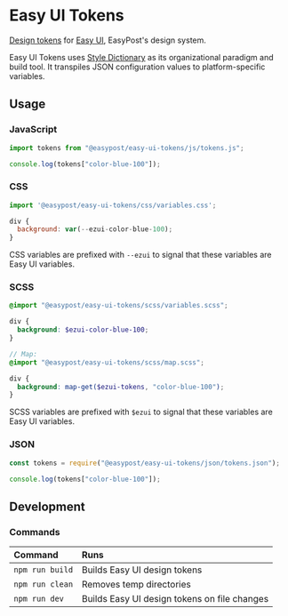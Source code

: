 # Easy UI Tokens

[Design tokens](https://github.com/EasyPost/easy-ui/blob/main/documentation/decisions/004_design_tokens.md) for [Easy UI](https://github.com/EasyPost/easy-ui), EasyPost's design system.

Easy UI Tokens uses [Style Dictionary](https://amzn.github.io/style-dictionary) as its organizational paradigm and build tool. It transpiles JSON configuration values to platform-specific variables.

## Usage

### JavaScript

```js
import tokens from "@easypost/easy-ui-tokens/js/tokens.js";

console.log(tokens["color-blue-100"]);
```

### CSS

```js
import '@easypost/easy-ui-tokens/css/variables.css';

div {
  background: var(--ezui-color-blue-100);
}
```

CSS variables are prefixed with `--ezui` to signal that these variables are Easy UI variables.

### SCSS

```scss
@import "@easypost/easy-ui-tokens/scss/variables.scss";

div {
  background: $ezui-color-blue-100;
}

// Map:
@import "@easypost/easy-ui-tokens/scss/map.scss";

div {
  background: map-get($ezui-tokens, "color-blue-100");
}
```

SCSS variables are prefixed with `$ezui` to signal that these variables are Easy UI variables.

### JSON

```js
const tokens = require("@easypost/easy-ui-tokens/json/tokens.json");

console.log(tokens["color-blue-100"]);
```

## Development

### Commands

| Command         | Runs                                         |
| :-------------- | :------------------------------------------- |
| `npm run build` | Builds Easy UI design tokens                 |
| `npm run clean` | Removes temp directories                     |
| `npm run dev`   | Builds Easy UI design tokens on file changes |
